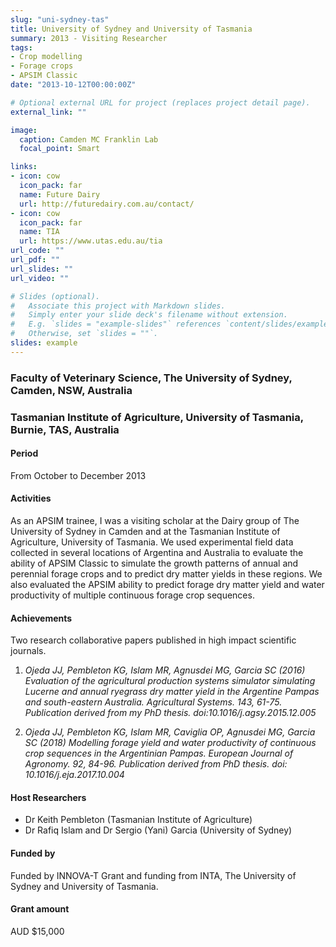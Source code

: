 ```yaml
---
slug: "uni-sydney-tas"
title: University of Sydney and University of Tasmania
summary: 2013 - Visiting Researcher
tags:
- Crop modelling
- Forage crops
- APSIM Classic
date: "2013-10-12T00:00:00Z"

# Optional external URL for project (replaces project detail page).
external_link: ""

image:
  caption: Camden MC Franklin Lab
  focal_point: Smart

links:
- icon: cow
  icon_pack: far
  name: Future Dairy
  url: http://futuredairy.com.au/contact/
- icon: cow
  icon_pack: far
  name: TIA
  url: https://www.utas.edu.au/tia
url_code: ""
url_pdf: ""
url_slides: ""
url_video: ""

# Slides (optional).
#   Associate this project with Markdown slides.
#   Simply enter your slide deck's filename without extension.
#   E.g. `slides = "example-slides"` references `content/slides/example-slides.md`.
#   Otherwise, set `slides = ""`.
slides: example
---
```


### Faculty of Veterinary Science, The University of Sydney, Camden, NSW, Australia
### Tasmanian Institute of Agriculture, University of Tasmania, Burnie, TAS, Australia

#### Period
From October to December 2013

#### Activities

As an APSIM trainee, I was a visiting scholar at the Dairy group of The University of Sydney in Camden and at the Tasmanian Institute of Agriculture, University of Tasmania. We used experimental field data collected in several locations of Argentina and Australia to evaluate the ability of APSIM Classic to simulate the growth patterns of annual and perennial forage crops and to predict dry matter yields in these regions. We also evaluated the APSIM ability to predict forage dry matter yield and water productivity of multiple continuous forage crop sequences.

#### Achievements

Two research collaborative papers published in high impact scientific journals.

1. _Ojeda JJ, Pembleton KG, Islam MR, Agnusdei MG, Garcia SC (2016) Evaluation of the agricultural production systems simulator simulating Lucerne and annual ryegrass dry matter yield in the Argentine Pampas and south-eastern Australia. Agricultural Systems. 143, 61-75. Publication derived from my PhD thesis. doi:10.1016/j.agsy.2015.12.005_

2. _Ojeda JJ, Pembleton KG, Islam MR, Caviglia OP, Agnusdei MG, Garcia SC (2018) Modelling forage yield and water productivity of continuous crop sequences in the Argentinian Pampas. European Journal of Agronomy. 92, 84-96. Publication derived from PhD thesis. doi: 10.1016/j.eja.2017.10.004_

#### Host Researchers
* Dr Keith Pembleton (Tasmanian Institute of Agriculture)
* Dr Rafiq Islam and Dr Sergio (Yani) Garcia (University of Sydney)

#### Funded by
Funded by INNOVA-T Grant and funding from INTA, The University of Sydney and University of Tasmania.

#### Grant amount
AUD $15,000


